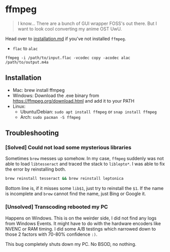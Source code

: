 # ffmpeg

> I know... There are a bunch of GUI wrapper FOSS's out there. But I want to look cool converting my anime OST UwU.

Head over to [installation.md](#installation) if you've not installed `ffmpeg`.

- `flac` to `alac`

```
ffmpeg -i /path/to/input.flac -vcodec copy -acodec alac /path/to/output.m4a
```

## Installation

- Mac: brew install ffmpeg
- Windows: Download the .exe binary from https://ffmpeg.org/download.html and add it to your PATH
- Linux:
  - Ubuntu/Debian: `sudo apt install ffmpeg` or `snap install ffmpeg`
  - Arch: `sudo pacman -S ffmpeg`

## Troubleshooting

### [Solved] Could not load some mysterious libraries

Sometimes `brew` messes up somehow. In my case, `ffmpeg` suddenly was not able to load `libtesseract` and traced the stack to `liblepto*`. I was able to fix the error by reinstalling both.

```sh
brew reinstall tesseract && brew reinstall leptonica
```

Bottom line is, if it misses some `lib$1`, just try to reinstall the `$1`. If the name is incomplete and `brew` cannot find the name, just Bing or Google it.

### [Unsolved] Transcoding rebooted my PC

Happens on Windows. This is on the weirder side, I did not find any logs from Windows Events. It might have to do with the hardware encoders like NVENC or RAM timing. I did some A/B testings which narrowed down to those 2 factors with 70-80% confidence `:)`.

This bug completely shuts down my PC. No BSOD, no nothing.
